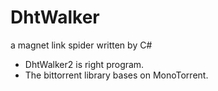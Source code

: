 # DhtWalker
a magnet link spider written by C#

* DhtWalker2 is right program.
* The bittorrent library bases on MonoTorrent.
